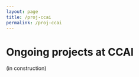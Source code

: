 ```yaml
---
layout: page
title: /proj-ccai
permalink: /proj-ccai
---
```


# Ongoing projects at CCAI

(in construction)